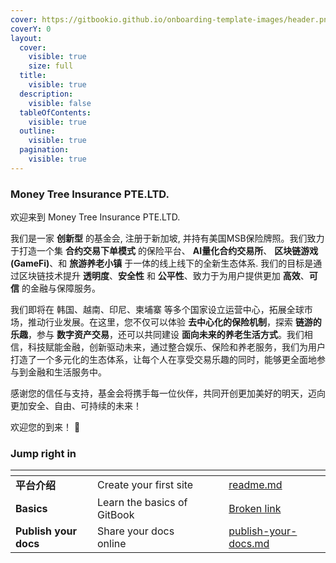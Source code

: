 ```yaml
---
cover: https://gitbookio.github.io/onboarding-template-images/header.png
coverY: 0
layout:
  cover:
    visible: true
    size: full
  title:
    visible: true
  description:
    visible: false
  tableOfContents:
    visible: true
  outline:
    visible: true
  pagination:
    visible: true
---
```



### Money Tree Insurance PTE.LTD.

欢迎来到 Money Tree Insurance PTE.LTD.
    
我们是一家 **创新型** 的基金会, 注册于新加坡, 并持有美国MSB保险牌照。我们致力于打造一个集 **合约交易下单模式** 的保险平台、 **AI量化合约交易所**、 **区块链游戏(GameFi)**、和 **旅游养老小镇** 于一体的线上线下的全新生态体系. 我们的目标是通过区块链技术提升 **透明度**、**安全性** 和 **公平性**、致力于为用户提供更加 **高效**、**可信** 的金融与保障服务。
    
我们即将在 韩国、越南、印尼、柬埔寨 等多个国家设立运营中心，拓展全球市场，推动行业发展。在这里，您不仅可以体验 **去中心化的保险机制**，探索 **链游的乐趣**，参与 **数字资产交易**，还可以共同建设 **面向未来的养老生活方式**。我们相信，科技赋能金融，创新驱动未来，通过整合娱乐、保险和养老服务，我们为用户打造了一个多元化的生态体系，让每个人在享受交易乐趣的同时，能够更全面地参与到金融和生活服务中。

感谢您的信任与支持，基金会将携手每一位伙伴，共同开创更加美好的明天，迈向更加安全、自由、可持续的未来！

欢迎您的到来！ 🚀


### Jump right in

<table data-view="cards"><thead><tr><th></th><th></th><th data-hidden data-card-cover data-type="files"></th><th data-hidden></th><th data-hidden data-card-target data-type="content-ref"></th></tr></thead><tbody><tr><td><strong>平台介绍</strong></td><td>Create your first site</td><td></td><td></td><td><a href="/readme.md">readme.md</a></td></tr><tr><td><strong>Basics</strong></td><td>Learn the basics of GitBook</td><td></td><td></td><td><a href="broken-reference">Broken link</a></td></tr><tr><td><strong>Publish your docs</strong></td><td>Share your docs online</td><td></td><td></td><td><a href="getting-started/publish-your-docs.md">publish-your-docs.md</a></td></tr></tbody></table>
